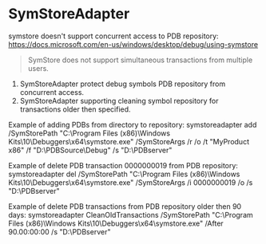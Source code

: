 # SymStoreAdapter

symstore doesn't support concurrent access to PDB repository:
https://docs.microsoft.com/en-us/windows/desktop/debug/using-symstore
> SymStore does not support simultaneous transactions from multiple users. 

1) SymStoreAdapter protect debug symbols PDB repository from concurrent access.
2) SymStoreAdapter supporting cleaning symbol repository for transactions older then specified.

Example of adding PDBs from directory to repository:
symstoreadapter add /SymStorePath "C:\Program Files (x86)\Windows Kits\10\Debuggers\x64\symstore.exe" /SymStoreArgs /r /o /t "MyProduct x86" /f "D:\PDBSource\Debug" /s "D:\PDBserver"

Example of delete PDB transaction 0000000019 from PDB repository:
symstoreadapter del /SymStorePath "C:\Program Files (x86)\Windows Kits\10\Debuggers\x64\symstore.exe" /SymStoreArgs /i 0000000019 /o /s "D:\PDBserver"

Example of delete PDB transactions from PDB repository older then 90 days:
symstoreadapter CleanOldTransactions /SymStorePath "C:\Program Files (x86)\Windows Kits\10\Debuggers\x64\symstore.exe" /After 90.00:00:00 /s "D:\PDBserver"
